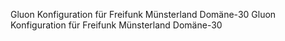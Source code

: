 Gluon Konfiguration für Freifunk Münsterland Domäne-30
Gluon Konfiguration für Freifunk Münsterland Domäne-30
